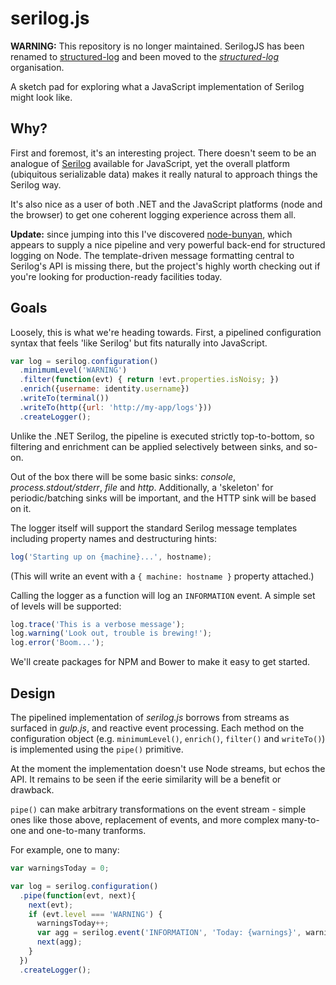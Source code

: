 serilog.js
==========

**WARNING:** This repository is no longer maintained. SerilogJS has been renamed to [structured-log](https://github.com/structured-log/structured-log) and been moved to the [*structured-log*](https://github.com/structured-log) organisation. 

A sketch pad for exploring what a JavaScript implementation of Serilog might look like.

Why?
----

First and foremost, it's an interesting project. There doesn't seem to be an analogue of [Serilog](http://serilog.net) available for JavaScript, yet the overall platform (ubiquitous serializable data) makes it really natural to approach things the Serilog way.

It's also nice as a user of both .NET and the JavaScript platforms (node and the browser) to get one coherent logging experience across them all.

**Update:** since jumping into this I've discovered [node-bunyan](https://github.com/trentm/node-bunyan), which appears to supply a nice pipeline and very powerful back-end for structured logging on Node. The template-driven message formatting central to Serilog's API is missing there, but the project's highly worth checking out if you're looking for production-ready facilities today.

Goals
-----

Loosely, this is what we're heading towards. First, a pipelined configuration syntax that feels 'like Serilog' but fits naturally into JavaScript.

```js
var log = serilog.configuration()
  .minimumLevel('WARNING')
  .filter(function(evt) { return !evt.properties.isNoisy; })
  .enrich({username: identity.username})
  .writeTo(terminal())
  .writeTo(http({url: 'http://my-app/logs'}))
  .createLogger();
```

Unlike the .NET Serilog, the pipeline is executed strictly top-to-bottom, so filtering and enrichment can be applied selectively between sinks, and so-on.

Out of the box there will be some basic sinks: _console_, _process.stdout/stderr_, _file_ and _http_. Additionally, a 'skeleton' for periodic/batching sinks will be important, and the HTTP sink will be based on it.

The logger itself will support the standard Serilog message templates including property names and destructuring hints:

```js
log('Starting up on {machine}...', hostname);
```

(This will write an event with a `{ machine: hostname }` property attached.)

Calling the logger as a function will log an `INFORMATION` event. A simple set of levels will be supported:

```js
log.trace('This is a verbose message');
log.warning('Look out, trouble is brewing!');
log.error('Boom...');
```

We'll create packages for NPM and Bower to make it easy to get started.

Design
------

The pipelined implementation of _serilog.js_ borrows from streams as surfaced in _gulp.js_, and reactive event processing. Each method on the configuration object (e.g. `minimumLevel()`, `enrich()`, `filter()` and `writeTo()`) is implemented using the `pipe()` primitive.

At the moment the implementation doesn't use Node streams, but echos the API. It remains to be seen if the eerie similarity will be a benefit or drawback.

`pipe()` can make arbitrary transformations on the event stream - simple ones like those above, replacement of events, and more complex many-to-one and one-to-many tranforms.

For example, one to many:

```js
var warningsToday = 0;

var log = serilog.configuration()
  .pipe(function(evt, next){
    next(evt);
    if (evt.level === 'WARNING') {
      warningsToday++;
      var agg = serilog.event('INFORMATION', 'Today: {warnings}', warningsToday);
      next(agg);
    }
  })
  .createLogger();
```
